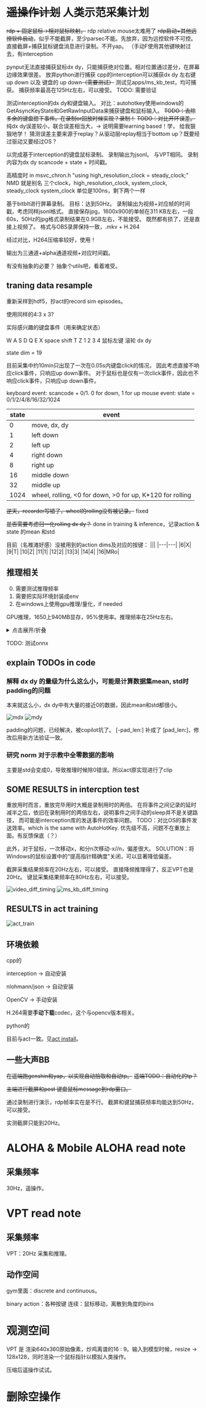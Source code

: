 # ~~遥操作计划~~ 人类示范采集计划

~~rdp + 固定鼠标->相对鼠标映射。~~ rdp relative mouse太难用了
~~rdp启动+其他远控软件启动~~，似乎不能截屏，至少parsec不能。先放弃，因为远控软件不可控。
直接截屏+捕获鼠标键盘消息进行录制。不开yap。
（手动F使用其他键映射过去，有interception

pynput无法直接捕获鼠标dx dy，只能捕获绝对位置。相对位置通过差分，在屏幕边缘效果很差。
放弃python进行捕获
cpp的interception可以捕获dx dy 左右键 up down 以及 键盘的 up down~~（需要测试）~~ 测试见apps/ms_kb_test，均可捕获。
捕获频率最高在125Hz左右，可以接受。
TODO: 需要验证

测试interception的dx dy和键盘输入。
对比：autohotkey使用windows的GetAsyncKeyState和GetRawInputData来捕获键盘和鼠标输入。
~~TODO：去除多余的键盘摁下事件。在录制or回放时候实现？录制！~~
~~TODO：对比开环误差。~~ 纯dx dy误差较小，联合误差相当大，-> 说明需要learning based！学， 给我狠狠地学！
猜测误差主要来源于replay？从驱动层replay相当于bottom up？既要经过驱动又要经过OS？

以完成基于interception的键盘鼠标录制。
录制输出为jsonl。
与VPT相同。
录制内容为dx dy scancode + state + 时间戳。

高精度时 in msvc_chron.h 
"using high_resolution_clock = steady_clock;"
NMD 就是别名
三个clock，high_resolution_clock, system_clock, steady_clock
system_clock 单位是100ns，剩下两个一样

基于bitblt进行屏幕录制。
目标：达到50Hz。
录制输出为视频+对应帧的时间戳，考虑同样jsonl格式。
直接保存jpg，1600x900的单帧在311 KB左右，一段60s，50Hz的jpg格式录制结果在0.9GB左右，不能接受。
既然都有损了，还是直接上视频了。
格式与OBS录屏保持一致，.mkv + H.264


经过对比，H264压缩率较好，使用！

输出为三通道+alpha通道视频+对应时间戳。


有没有抽象的必要？
抽象个utils吧，看着难受。


## traning data resample

重新采样到hdf5，抄act的record sim episodes。

使用同样的4:3 x 3?

实际感兴趣的键盘事件（用来确定状态）

W A S D Q E
X space shift T Z
1 2 3 4
鼠标左键 滚轮 dx dy

state dim = 19

目前采集中约10min只出现了一次在0.05s内键盘click的情况，
因此考虑直接不响应click事件，只响应up down事件。
对于鼠标也是仅有一次click事件，因此也不响应click事件，只响应up down事件。

keyboard event: scancode + 0/1. 0 for down, 1 for up
mouse event: state = 0/1/2/4/8/16/32/1024

|state|event|
|---|---|
|0| move, dx, dy|
|1| left down|
|2| left up|
|4| right down|
|8| right up|
|16| middle down|
|32| middle up|
|1024| wheel, rolling, <0 for down, >0 for up, K*120 for rolling|

~~逆天，recorder写错了，wheel的rolling没有被记录。~~ fixed

~~是否需要考虑归一化rolling dx dy？~~ done in training & inference，记录action & state 的mean 和std

目前（名椎滩好感）没被用到的action dims及对应的按键：
|||
|---|---|
|6|X|
|9|T|
|10|Z|
|11|1|
|12|2|
|13|3|
|14|4|
|16|MRo|


## 推理相关

0. 需要测试推理频率
1. 需要把实际环境封装成env
2. 在windows上使用gpu推理/量化，if needed

GPU推理，1650上940MB显存，95%使用率。推理频率在25Hz左右。

<details>
<summary>点击展开/折叠</summary>

```
number of parameters: 83.93M
KL Weight 10
loading status: <All keys matched successfully>
policy loaded from ./models/policy_best.ckpt
20 ['rgb', 'alpha']
episode 0
episode 1 reseted
policy cost time: 0.24788498878479004
policy cost time: 0.04613614082336426
policy cost time: 0.04155588150024414
policy cost time: 0.04088902473449707
policy cost time: 0.04034066200256348
policy cost time: 0.04026675224304199
policy cost time: 0.039809465408325195
policy cost time: 0.04023098945617676
policy cost time: 0.04009509086608887
policy cost time: 0.04073286056518555
policy cost time: 0.039798736572265625
policy cost time: 0.03967618942260742
policy cost time: 0.040578365325927734
policy cost time: 0.04021739959716797
policy cost time: 0.04040646553039551
policy cost time: 0.03969383239746094
policy cost time: 0.04032468795776367
policy cost time: 0.03956127166748047
policy cost time: 0.04052019119262695
policy cost time: 0.03984856605529785
policy cost time: 0.041188716888427734
policy cost time: 0.03958463668823242
policy cost time: 0.040534019470214844
policy cost time: 0.03996396064758301
policy cost time: 0.04044675827026367
policy cost time: 0.03999972343444824
policy cost time: 0.040602684020996094
policy cost time: 0.04042482376098633
policy cost time: 0.040052175521850586
policy cost time: 0.04040646553039551
policy cost time: 0.040402889251708984
policy cost time: 0.04096198081970215
policy cost time: 0.039794206619262695
policy cost time: 0.04044842720031738
policy cost time: 0.040230512619018555
policy cost time: 0.04017281532287598
policy cost time: 0.04046940803527832
policy cost time: 0.04038238525390625
policy cost time: 0.039876699447631836
policy cost time: 0.040224313735961914
policy cost time: 0.040181875228881836
policy cost time: 0.04074835777282715
policy cost time: 0.04024052619934082
policy cost time: 0.04047036170959473
policy cost time: 0.04026675224304199
policy cost time: 0.03995394706726074
policy cost time: 0.04031181335449219
policy cost time: 0.04022693634033203
policy cost time: 0.04422402381896973
policy cost time: 0.040262699127197266
policy cost time: 0.039905548095703125
policy cost time: 0.04033374786376953
policy cost time: 0.04022049903869629
policy cost time: 0.03992772102355957
policy cost time: 0.04020237922668457
policy cost time: 0.04030132293701172
policy cost time: 0.04083824157714844
policy cost time: 0.04009079933166504
policy cost time: 0.04003787040710449
policy cost time: 0.040384531021118164
policy cost time: 0.04086637496948242
policy cost time: 0.04016566276550293
policy cost time: 0.04055523872375488
policy cost time: 0.041004180908203125
policy cost time: 0.04082608222961426
policy cost time: 0.04035639762878418
policy cost time: 0.03992414474487305
policy cost time: 0.04020214080810547
policy cost time: 0.04000711441040039
policy cost time: 0.04039335250854492
policy cost time: 0.04012131690979004
policy cost time: 0.040618896484375
policy cost time: 0.04160451889038086
policy cost time: 0.04009294509887695
policy cost time: 0.040244340896606445
policy cost time: 0.039781808853149414
policy cost time: 0.040757179260253906
policy cost time: 0.03998994827270508
policy cost time: 0.04109501838684082
policy cost time: 0.04034900665283203
policy cost time: 0.04010343551635742
policy cost time: 0.040680646896362305
policy cost time: 0.04023265838623047
policy cost time: 0.04090237617492676
policy cost time: 0.03957343101501465
policy cost time: 0.04010725021362305
policy cost time: 0.04057598114013672
policy cost time: 0.04024958610534668
policy cost time: 0.040456295013427734
policy cost time: 0.040045976638793945
policy cost time: 0.04030632972717285
policy cost time: 0.04042196273803711
policy cost time: 0.040312767028808594
policy cost time: 0.04008913040161133
policy cost time: 0.04027962684631348
policy cost time: 0.04114079475402832
policy cost time: 0.04072093963623047
policy cost time: 0.040074825286865234
policy cost time: 0.040160179138183594
policy cost time: 0.04040169715881348
policy cost time: 0.0417788028717041
policy cost time: 0.040772199630737305
policy cost time: 0.04053950309753418
policy cost time: 0.04054713249206543
policy cost time: 0.03999781608581543
policy cost time: 0.04011797904968262
policy cost time: 0.04048013687133789
policy cost time: 0.040229082107543945
policy cost time: 0.04073381423950195
policy cost time: 0.04063296318054199
policy cost time: 0.042700767517089844
policy cost time: 0.04044532775878906
policy cost time: 0.040183067321777344
policy cost time: 0.04022860527038574
policy cost time: 0.03993415832519531
policy cost time: 0.04033613204956055
policy cost time: 0.04172468185424805
policy cost time: 0.04092526435852051
policy cost time: 0.04076576232910156
policy cost time: 0.039971351623535156
policy cost time: 0.0408167839050293
policy cost time: 0.03987574577331543
policy cost time: 0.040430545806884766
policy cost time: 0.040289878845214844
policy cost time: 0.04064607620239258
policy cost time: 0.039885520935058594
policy cost time: 0.04063844680786133
policy cost time: 0.03989887237548828
policy cost time: 0.04066610336303711
policy cost time: 0.0432283878326416
policy cost time: 0.04082608222961426
policy cost time: 0.042026519775390625
policy cost time: 0.03962111473083496
policy cost time: 0.04136919975280762
policy cost time: 0.039786338806152344
policy cost time: 0.040505409240722656
policy cost time: 0.040525197982788086
policy cost time: 0.0433354377746582
policy cost time: 0.04018402099609375
policy cost time: 0.04085493087768555
policy cost time: 0.04040360450744629
policy cost time: 0.040296316146850586
policy cost time: 0.04077601432800293
policy cost time: 0.04036855697631836
policy cost time: 0.04076385498046875
policy cost time: 0.040678977966308594
policy cost time: 0.04172801971435547
policy cost time: 0.040747880935668945
policy cost time: 0.040535688400268555
policy cost time: 0.04029202461242676
policy cost time: 0.04046177864074707
policy cost time: 0.04064583778381348
policy cost time: 0.04082942008972168
policy cost time: 0.040602922439575195
policy cost time: 0.04002261161804199
policy cost time: 0.04046988487243652
policy cost time: 0.03979778289794922
policy cost time: 0.040772438049316406
policy cost time: 0.04049825668334961
policy cost time: 0.04044985771179199
policy cost time: 0.04039812088012695
policy cost time: 0.040955543518066406
policy cost time: 0.04027080535888672
policy cost time: 0.04065442085266113
policy cost time: 0.04112839698791504
policy cost time: 0.043868064880371094
policy cost time: 0.04077792167663574
policy cost time: 0.04028034210205078
policy cost time: 0.04063105583190918
policy cost time: 0.04011201858520508
policy cost time: 0.0405123233795166
policy cost time: 0.04060220718383789
policy cost time: 0.04271507263183594
policy cost time: 0.0404667854309082
policy cost time: 0.040477752685546875
policy cost time: 0.04366254806518555
policy cost time: 0.04015088081359863
policy cost time: 0.040462493896484375
policy cost time: 0.03997039794921875
policy cost time: 0.04118680953979492
policy cost time: 0.040691375732421875
policy cost time: 0.040297746658325195
policy cost time: 0.04057478904724121
policy cost time: 0.04029583930969238
policy cost time: 0.0407259464263916
policy cost time: 0.03971433639526367
policy cost time: 0.04060053825378418
policy cost time: 0.03979802131652832
policy cost time: 0.04070758819580078
policy cost time: 0.040131568908691406
policy cost time: 0.04072999954223633
policy cost time: 0.0427708625793457
policy cost time: 0.04099106788635254
policy cost time: 0.040162086486816406
policy cost time: 0.04214644432067871
policy cost time: 0.04184842109680176
policy cost time: 0.040117740631103516
policy cost time: 0.04062080383300781
policy cost time: 0.04264187812805176
policy cost time: 0.040508270263671875
policy cost time: 0.04002499580383301
```

</details>

TODO: 测试onnx

## explain TODOs in code

### 解释 dx dy 的量级为什么这么小，可能是计算数据集mean, std时padding的问题

本来就这么小，dx dy中有大量的接近0的数据，因此mean和std都很小。

![mdx](../pics/Mdx.png)
![mdy](../pics/Mdy.png)

padding的问题，已经解决，被copilot坑了。
[-pad_len:] 补成了 [pad_len:]，修改后用新方法验证一致。

### 研究 norm 对于示教中全零数据的影响

主要是std会变成0，导致推理时候除0错误。所以act原实现进行了clip






## SOME RESULTS in intercption test

重放用时而言，重放完毕用时大概是录制用时的两倍。
在将事件之间记录的延时减半之后，依旧在录制用时的两倍左右，说明事件之间手动的sleep并不是关键路径，
而可能是interception库的发送事件的效率问题。
TODO：对比OS的事件发送效率。which is the same with AutoHotKey.
优先级不高，问题不在重放上面。有反馈保底（？）

此外，对于鼠标，一次移动x，和分n次移动-x//n，偏差很大。
SOLUTION：将Windows的鼠标设置中的“提高指针精确度”关闭，可以显著降低偏差。


截屏采集结果频率在20Hz左右，可以接受。
直接降频推理得了，反正VPT也是20Hz。
键鼠采集结果频率在80Hz左右，可以接受。

![video_diff_timing](../pics/video_diff_timing.png)
![ms_kb_diff_timing](../pics/ms_kb_diff_timing.png)

## RESULTS in act training

![act_train](../pics/train_loss.png)


## 环境依赖

cpp的

interception -> 自动安装

nlohmann/json -> 自动安装

OpenCV -> 手动安装

H.264需要**手动下载**codec，这个与opencv版本相关。

python的

目前与act一致。见[act install](https://github.com/tonyzhaozh/act?tab=readme-ov-file#installation)。



## 一些大声BB

~~在遥端跑genshin和yap，以实现自动拾取和自动tp。~~
~~遥端TODO：自动化的tp？~~

~~主端进行截屏和post 键盘鼠标message到rdp窗口。~~

通过录制进行演示，rdp帧率实在是不行。
截屏和键鼠捕获频率均能达到50Hz，可以接受。

实测截屏只能到20Hz。



# ALOHA & Mobile ALOHA read note

## 采集频率

30Hz，遥操作。

# VPT read note
## 采集频率



VPT：20Hz 采集和推理。

## 动作空间 


gym里面：discrete and continuous。

binary action：各种按键
连续：鼠标移动，离散到角度的bins




# 观测空间

VPT 是 渲染640x360原始像素，炒鸡离谱的16 : 9。输入到模型时候，resize -> 128x128，同时渲染一个鼠标指针以模拟人类操作。




压缩后遥操作试试。

# 删除空操作

